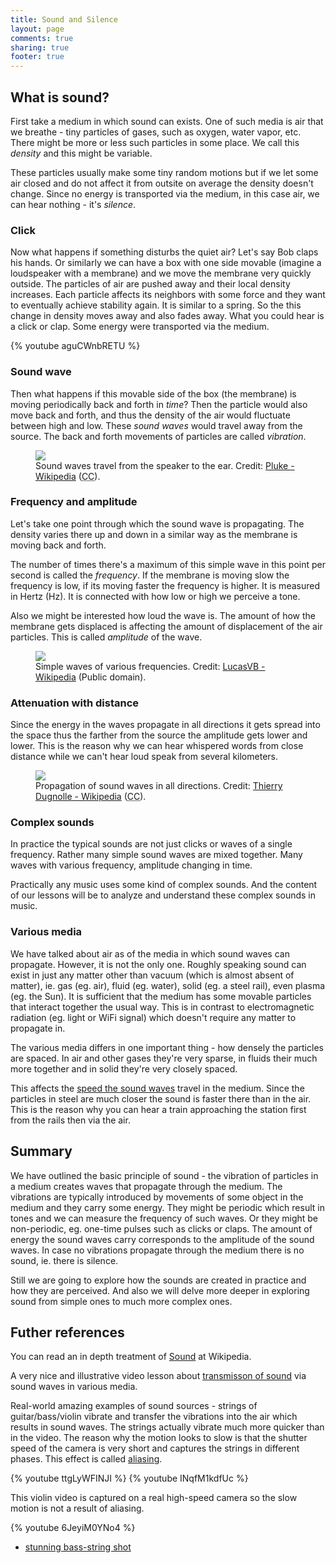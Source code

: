 ```yaml
---
title: Sound and Silence
layout: page
comments: true
sharing: true
footer: true
---
```


## What is sound?

First take a medium in which sound can exists. One of such media is air that we breathe - tiny particles of gases, such as oxygen, water vapor, etc. There might be more or less such particles in some place. We call this *density* and this might be variable.

These particles usually make some tiny random motions but if we let some air closed and do not affect it from outsite on average the density doesn't change. Since no energy is transported via the medium, in this case air, we can hear nothing - it's *silence*.

### Click

Now what happens if something disturbs the quiet air? Let's say Bob claps his hands. Or similarly we can have a box with one side movable (imagine a loudspeaker with a membrane) and we move the membrane very quickly outside. The particles of air are pushed away and their local density increases. Each particle affects its neighbors with some force and they want to eventually achieve stability again. It is similar to a spring. So the this change in density moves away and also fades away. What you could hear is a click or clap. Some energy were transported via the medium.

{% youtube aguCWnbRETU %}

### Sound wave

Then what happens if this movable side of the box (the membrane) is moving periodically back and forth in *time*? Then the particle would also move back and forth, and thus the density of the air would fluctuate between high and low. These *sound waves* would travel away from the source. The back and forth movements of particles are called *vibration*.

<p>
<figure class="center">
	<img src="//upload.wikimedia.org/wikipedia/commons/thumb/8/82/CPT-sound-physical-manifestation.svg/500px-CPT-sound-physical-manifestation.svg.png">
	<figcaption>
		Sound waves travel from the speaker to the ear.
		Credit: <a href="http://commons.wikimedia.org/wiki/File:CPT-sound-physical-manifestation.svg">Pluke - Wikipedia</a> (<abbr title="Creative Commons CC0 1.0 Universal Public Domain Dedication">CC</abbr>).
	</figcaption>
</figure>
</p>

### Frequency and amplitude

Let's take one point through which the sound wave is propagating. The density varies there up and down in a similar way as the membrane is moving back and forth.

The number of times there's a maximum of this simple wave in this point per second is called the *frequency*. If the membrane is moving slow the frequency is low, if its moving faster the frequency is higher. It is measured in Hertz (Hz). It is connected with how low or high we perceive a tone.

Also we might be interested how loud the wave is. The amount of how the membrane gets displaced is affecting the amount of displacement of the air particles. This is called *amplitude* of the wave.

<p>
<figure class="center">
	<img src="//upload.wikimedia.org/wikipedia/commons/6/6d/Sine_waves_different_frequencies.svg">
	<figcaption>
		Simple waves of various frequencies.
		Credit: <a href="http://en.wikipedia.org/wiki/File:Sine_waves_different_frequencies.svg">LucasVB - Wikipedia</a> (Public domain).
	</figcaption>
</figure>
</p>

### Attenuation with distance

Since the energy in the waves propagate in all directions it gets spread into the space thus the farther from the source the amplitude gets lower and lower. This is the reason why we can hear whispered words from close distance while we can't hear loud speak from several kilometers.

<p>
<figure class="center">
	<img src="//upload.wikimedia.org/wikipedia/commons/8/82/Spherical_pressure_waves.gif">
	<figcaption>
		Propagation of sound waves in all directions.
		Credit: <a href="http://en.wikipedia.org/wiki/File:Spherical_pressure_waves.gif">Thierry Dugnolle - Wikipedia</a> (<abbr title="Creative Commons CC0 1.0 Universal Public Domain Dedication">CC</abbr>).
	</figcaption>
</figure>
</p>

### Complex sounds

In practice the typical sounds are not just clicks or waves of a single frequency. Rather many simple sound waves are mixed together. Many waves with various frequency, amplitude changing in time.

Practically any music uses some kind of complex sounds. And the content of our lessons will be to analyze and understand these complex sounds in music.

### Various media

We have talked about air as of the media in which sound waves can propagate. However, it is not the only one. Roughly speaking sound can exist in just any matter other than vacuum (which is almost absent of matter), ie. gas (eg. air), fluid (eg. water), solid (eg. a steel rail), even plasma (eg. the Sun). It is sufficient that the medium has some movable particles that interact together the usual way. This is in contrast to electromagnetic radiation (eg. light or WiFi signal) which doesn't require any matter to propagate in.

The various media differs in one important thing - how densely the particles are spaced. In air and other gases they're very sparse, in fluids their much more together and in solid they're very closely spaced.

This affects the [speed the sound waves](http://en.wikipedia.org/wiki/Speed_of_sound) travel in the medium. Since the particles in steel are much closer the sound is faster there than in the air. This is the reason why you can hear a train approaching the station first from the rails then via the air.

## Summary

We have outlined the basic principle of sound - the vibration of particles in a medium creates waves that propagate through the medium. The vibrations are typically introduced by movements of some object in the medium and they carry some energy. They might be periodic which result in tones and we can measure the frequency of such waves. Or they might be non-periodic, eg. one-time pulses such as clicks or claps. The amount of energy the sound waves carry corresponds to the amplitude of the sound waves. In case no vibrations propagate through the medium there is no sound, ie. there is silence.

Still we are going to explore how the sounds are created in practice and how they are perceived. And also we will delve more deeper in exploring sound from simple ones to much more complex ones.

## Futher references

You can read an in depth treatment of [Sound](http://en.wikipedia.org/wiki/Sound) at Wikipedia.

A very nice and illustrative video lesson about [transmisson of sound](http://www.youtube.com/watch?v=GkNJvZINSEY) via sound waves in various media.

Real-world amazing examples of sound sources - strings of guitar/bass/violin vibrate and transfer the vibrations into the air which results in sound waves. The strings actually vibrate much more quicker than in the video. The reason why the motion looks to slow is that the shutter speed of the camera is very short and captures the strings in different phases. This effect is called [aliasing](http://en.wikipedia.org/wiki/Aliasing).

{% youtube ttgLyWFINJI %}
{% youtube INqfM1kdfUc %}

This violin video is captured on a real high-speed camera so the slow motion is not a result of aliasing.

{% youtube 6JeyiM0YNo4 %}

- [stunning bass-string shot](https://vimeo.com/4041788)
